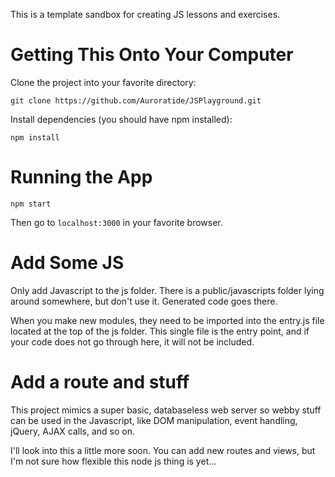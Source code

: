 This is a template sandbox for creating JS lessons and exercises.

# Getting This Onto Your Computer

Clone the project into your favorite directory:

```
git clone https://github.com/Auroratide/JSPlayground.git
```

Install dependencies (you should have npm installed):
```
npm install
```

# Running the App

```
npm start
```

Then go to `localhost:3000` in your favorite browser.

# Add Some JS

Only add Javascript to the js folder.  There is a public/javascripts folder lying around somewhere, but don't use it.  Generated code goes there.

When you make new modules, they need to be imported into the entry.js file located at the top of the js folder.  This single file is the entry point, and if your code does not go through here, it will not be included.

# Add a route and stuff

This project mimics a super basic, databaseless web server so webby stuff can be used in the Javascript, like DOM manipulation, event handling, jQuery, AJAX calls, and so on.

I'll look into this a little more soon.  You can add new routes and views, but I'm not sure how flexible this node js thing is yet...
